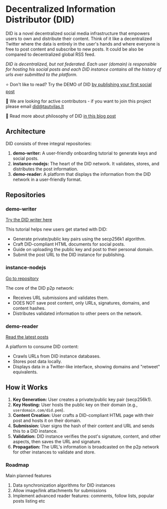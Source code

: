 # Decentralized Information Distributor (DID)

DID is a novel decentralized social media infrastructure that empowers users to own and distribute their content. Think of it like a decentralized Twitter where the data is entirely in the user's hands and where everyone is free to post content and subscribe to new posts. It could be also be compared to decentralized global RSS feed.

<em>
  DID is decentralized, but not federated. Each user (domain) is responsible for
  hosting his social posts and each DID instance contains all the history of
  urls ever submitted to the platform.
</em>

⭐ Don't like to read? Try the DEMO of DID [by publishing your first social post](https://writer.did-1.com/)

📧 We are looking for active contributors - if you want to join this project please email [did@tautvilas.lt](mailto:did@tautvilas.lt)

🧠 Read more about philosophy of DID [in this blog post](https://tautvilas.medium.com/it-is-time-to-create-a-decentralized-public-social-network-128b6c11fd24)

## Architecture

DID consists of three integral repositories:

1. **demo-writer:** A user-friendly onboarding tutorial to generate keys and social posts.
2. **instance-nodejs:** The heart of the DID network. It validates, stores, and distributes the post information.
3. **demo-reader:** A platform that displays the information from the DID network in a user-friendly format.

## Repositories

### demo-writer

[Try the DID writer here](https://writer.did-1.com/)

This tutorial helps new users get started with DID:

- Generate private/public key pairs using the secp256k1 algorithm.
- Craft DID-compliant HTML documents for social posts.
- Guide on uploading the public key and post to their personal domain.
- Submit the post URL to the DID instance for publishing.

### instance-nodejs

[Go to repository](https://github.com/did-1/did-instance-nodejs)

The core of the DID p2p network:

- Receives URL submissions and validates them.
- DOES NOT save post content, only URLs, signatures, domains, and content hashes.
- Distributes validated information to other peers on the network.

### demo-reader

[Read the latest posts](https://reader.did-1.com/)

A platform to consume DID content:

- Crawls URLs from DID instance databases.
- Stores post data locally.
- Displays data in a Twitter-like interface, showing domains and "retweet" equivalents.

## How it Works

1. **Key Generation:** User creates a private/public key pair (secp256k1).
2. **Key Hosting:** User hosts the public key on their domain (e.g., `userdomain.com/did.pem`).
3. **Content Creation:** User crafts a DID-compliant HTML page with their post and hosts it on their domain.
4. **Submission:** User signs the hash of their content and URL and sends this to a DID instance.
5. **Validation:** DID instance verifies the post's signature, content, and other aspects, then saves the URL and signature.
6. **Propagation:** The URL's information is broadcasted on the p2p network for other instances to validate and store.

### Roadmap

Main planned features

1. Data synchronization algorithms for DID instances
2. Allow image/link attachments for submissions
3. Implement advanced reader features: comments, follow lists, popular posts listing etc
